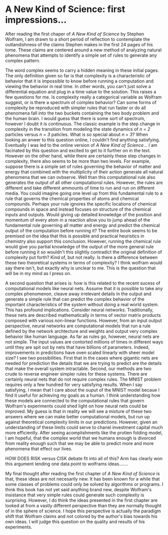 # A New Kind of Science: first impressions...

After reading the first chaper of *A New Kind of Science* by Stephen Wolfram, I am drawn to a short period of reflection to contemplate the outlandishness of the claims Stephen makes in the first 24 pages of his tome. These claims are centered around a new method of analyzing natural phenomena that attempts to identify a simple set of rules to generate any complex pattern. 

The word complex seems to carry a hidden meaning in these initial pages. The only definition given so far is that complexity is a characteristic of behavior that it is impossible to know before running a computation and viewing the behavior in real time. In other words, you can't just solve a differential equation and plug in a time value to the solution. This raises a few questions for me. Is complexity really a categorical variable as Wolfram suggest, or is there a spectrum of complex behavior? Can some forms of complexity be reproduced with simpler rules that run faster or do all phenomena fall into the two buckets containing the two body problem and the human brain. I would guess that there is some sort of spectrum, however I doubt it is continuous. The classic example is the step change in complexity in the transition from modeling the state dynamics of *n = 2* particles versus *n = 3* paticles. What is so special about *n = 3*? When looking an anwer to this question online, I couldn't find anything satisfying. Eventually I was led to the online version of *A New Kind of Science*... I am facinated by this question and excited to get to it further on in the text. However on the other hand, while there are certainly these step changes in complexity, there also seems to be more than two levels. For example, suppose there is a simple set of rules governing the behavior of matter and energy that combined with the multiplicity of their action generate all natural phenomena that we can ovbserve. Well than this computational rule also generates the output of all other computationsl rules. However, the rules are different and take different ammounts of time to run and run on different media. You could imagine going one level up from this fundamental rule to a rule that governs the chemical properties of atoms and chemical compounds. Perhaps your rule ignores the specific locations of chemical compounds in space and instead focuses on structure of the chemical inputs and outputs. Would giving up detailed knowledge of the position and momentum of every atom in a reaction allow you to jump ahead of the fundamental rule governing all matter and energy and predict the chemical output of the computation before running it? The entire book seems to be premised on the idea that this is possible and practical heuristics in chemistry also support this conclusion. However, running the chemical rule would give you partial knowledge of the output of the more general rule before running it so wouldn't this slightly contradict the original definition of complexity put forth? Kind of, but not really. Is there a difference between these two theoretical systems in terms of complexity? I think wolfram would say there isn't, but exactly why is unclear to me. This is the question that will be in my mind as I press on.

A second question that arises is: how is this related to the recent sucess of computational models like neural nets. Assume that it is possible to take any complex phenomenon, cleave away irrelevant details in the output and generate a simple rule that can predict the complex behavior of the important characteristics of the system without doing a real world system. This has profound implications. Consider neural networks. Traditionally, these nets are described mathematically in terms of vector matrix products composed with various non-linear functions. However, from an input output perspective, neural networks are computational models that run a rule defined by the network archtecture and weights and output very complex behavior like human language. As far as rules go, however, neural nets are not simple. The input values are contorted millions of times in different ways until they are spit out by nets that have billions of parameters. Indeed, improvements in predictions have oven scaled linearly with sheer model size? I see two possibilities. First that in the cases where gigantic nets are needed for prediction the details that we are trying to predict are the details that make the overall system intractable. Second, our methods are two crude to reverse engineer simpler rules for these systems. There are certainly neural nets that do not require complex rules. The MNIST problem requires only a few hundred for very satisfying results. When I say satisfying, I mean that I care about the ouput of the MNIST model becaue I find it useful for achieving my goals as a human. I think understanding how these models are connected to the computational rules that govern Wolfram's experiments could shed light on how neural nets could be improved. My guess is that in reality we will see a mixture of these two answers where we can make better computational models, but run up against theoretical complexity limits in our predictions. However, given an understanding of these limits could serve to chanel investment capital much more efficiently. After seeing acomplishments like the protien folding model, I am hopeful, that the complex world that we humans enough is divorced from reality enough such that we may be able to predict more and more phenomena that effect our lives. 

HOW DOES RISK versus CISK debate fit into all of this? Arm has clearly won this argument lending one data point to wolframs ideas.......

My final thought after reading the first chapter of *A New Kind of Science* is that, these ideas are not necesarily new. It has been known for a while that some classes of problems could only be solved by algorithms or programs. I think this book has not yet said anything brand new, despite Wolfram's insistance that very simple rules could generate such complexity is surprising. However, I do think the ideas presented in the first chapter are looked at from a vastly different perspective than they are normally thought of in the sphere of science. I hope this perspective is actually the paradigm shift that Wolfram claims and not colored by the author's bias towards his own ideas. I will judge this question on the quality and results of his experiments.